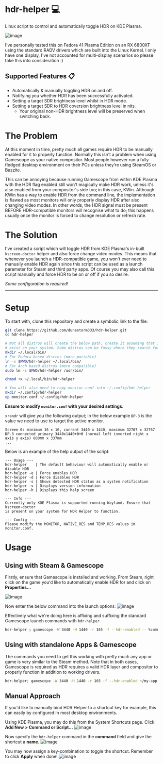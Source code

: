 # hdr-helper 💻
Linux script to control and automatically toggle HDR on KDE Plasma.

![image](https://github.com/user-attachments/assets/87bc05e1-9235-487c-a61f-c03f273b3e4a)

I've personally tested this on Fedora 41 Plasma Edition on an RX 6800XT using the standard RADV drivers which
are built into the Linux Kernel. I only have one display, I've not accounted for multi-display scenarios so 
please take this into consideration :)

## Supported Features 📋
- Automatically & manually toggling HDR on and off.
- Notifying you whether HDR has been successfully activated.
- Setting a target SDR brightness level whilst in HDR mode.
- Setting a target SDR to HDR coversion brightness level in nits.
    - Your original non-HDR brightness level will be preserved when switching back.

# The Problem
At this moment in time, pretty much all games require HDR to be manually enabled for it to properly function. Normally
this isn't a problem when using Gamescope as your native compositor. Most people however run a fully fledged desktop
environment on their PCs unless they're using SteamOS or Bazzite.

This can be annoying because running Gamescope from within KDE Plasma with the HDR flag enabled still won't magically
make HDR work, unless it's also enabled from your compositor's side too; in this case, KWin. Although KWin has a way
to enable HDR from the command line, the implementation is flawed as most monitors will only properly display HDR
after also changing video modes. In other words, the HDR signal must be present BEFORE HDR-compatible monitors will
recognise what to do; this happens usually once the monitor is forced to change resolution or refresh rate.

# The Solution
I've created a script which will toggle HDR from KDE Plasma's in-built `kscreen-doctor` helper and also force change
video modes. This means that whenever you launch a HDR-compatible game, you won't ever need to manually enable HDR
again since this script can be used as a launch parameter for Steam and third party apps. Of course you may also call
this script manually and force HDR to be on or off if you so desire.

*Some configuration is required!*

---

# Setup
To start with, clone this repository and create a symbolic link to the file:
```bash
git clone https://github.com/dunestorm333/hdr-helper.git
cd hdr-helper

# Not all distros will create the below path, create it assuming that it doesn't
# exist on your system. Some distros can be fussy where they search for the path.
mkdir ~/.local/bin/
# For Fedora based distros (more portable)
ln -s $PWD/hdr-helper ~/.local/bin/
# For Arch based distros (more compatible)
sudo ln -s $PWD/hdr-helper /usr/bin/

chmod +x ~/.local/bin/hdr-helper

# You will also need to copy monitor.conf into ~/.config/hdr-helper
mkdir ~/.config/hdr-helper
cp monitor.conf ~/.config/hdr-helper
```

**Ensure to modify `monitor.conf` with your desired settings.**

`xrandr` will give you the following output; in the below example `DP-3` is the value we need to use to target
the active monitor.
```
Screen 0: minimum 16 x 16, current 3440 x 1440, maximum 32767 x 32767
DP-3 connected primary 3440x1440+0+0 (normal left inverted right x axis y axis) 800mm x 337mm
...
```

Below is an example of the help output of the script:
```
--- Usage ---
hdr-helper    | The default behaviour will automatically enable or disable HDR
hdr-helper -e | Force enables HDR
hdr-helper -d | Force disables HDR
hdr-helper -s | Shows detected HDR status as a system notification
hdr-helper -v | Displays version information
hdr-helper -h | Displays this help screen

--- Info ---
Currently only KDE Plasma is supported running Wayland. Ensure that kscreen-doctor
is present on your system for HDR Helper to function.

--- Config ---
Please modify the MONITOR, NATIVE_RES and TEMP_RES values in monitor.conf.
```

# Usage
## Using with Steam & Gamescope
Firstly, ensure that Gamescope is installed and working.
From Steam, right click on the game you'd like to automatically enable HDR for and click on **Properties...**

![image](https://github.com/user-attachments/assets/d8d654bf-3f74-4d7a-bb73-088674b73701)

Now enter the below command into the launch options:
![image](https://github.com/user-attachments/assets/5cbe5129-2d1c-48ab-82d0-5f19be39c15a)

Effectively what we're doing here is affixing and suffixing the standard Gamescope launch commands with `hdr-helper`.
``` bash
hdr-helper ; gamescope -W 3440 -H 1440 -r 165 -f --hdr-enabled -- %command% ; hdr-helper
```
## Using with standalone Apps & Gamescope
The commands you need to get this working with pretty much any app or game is very similar to the Steam method. Note that in both
cases, Gamescope is required as HDR requires a valid HDR layer and compositor to properly function in addition to working drivers.
``` bash
hdr-helper; gamescope -W 3440 -H 1440 -r 165 -f --hdr-enabled ~/my-app-or-game; hdr-helper
```
## Manual Approach
If you'd like to manually bind HDR Helper to a shortcut key for example, this can easily by configured in most desktop environments.

Using KDE Plasma, you may do this from the System Shortcuts page. Click **Add New > Command or Script...**
![image](https://github.com/user-attachments/assets/9bed0ef1-d299-4275-831b-2339bb7ebc45)

Now specify the `hdr-helper` command in the **command** field and give the shortcut a **name**.
![image](https://github.com/user-attachments/assets/bbe9b5cd-0e13-488f-a648-86ace98e8533)

You may now assign a key-combination to toggle the shortcut. Remember to click **Apply** when done!
![image](https://github.com/user-attachments/assets/fdd7742e-233b-411b-a4e1-134a88658f6b)


